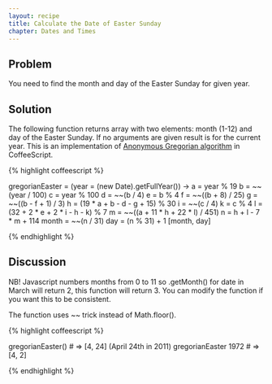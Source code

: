 ```yaml
---
layout: recipe
title: Calculate the Date of Easter Sunday
chapter: Dates and Times
---
```

## Problem

You need to find the month and day of the Easter Sunday for given year.

## Solution

The following function returns array with two elements: month (1-12) and day of the Easter Sunday. If no arguments are given
result is for the current year.
This is an implementation of [Anonymous Gregorian algorithm](http://en.wikipedia.org/wiki/Computus#Anonymous_Gregorian_algorithm) in CoffeeScript.

{% highlight coffeescript %}

gregorianEaster = (year = (new Date).getFullYear()) ->
  a = year % 19
  b = ~~(year / 100)
  c = year % 100
  d = ~~(b / 4)
  e = b % 4
  f = ~~((b + 8) / 25)
  g = ~~((b - f + 1) / 3)
  h = (19 * a + b - d - g + 15) % 30
  i = ~~(c / 4)
  k = c % 4
  l = (32 + 2 * e + 2 * i - h - k) % 7
  m = ~~((a + 11 * h + 22 * l) / 451)
  n = h + l - 7 * m + 114
  month = ~~(n / 31)
  day = (n % 31) + 1
  [month, day]

{% endhighlight %}

## Discussion

NB! Javascript numbers months from 0 to 11 so .getMonth() for date in March will return 2, this function will return 3.
You can modify the function if you want this to be consistent.

The function uses ~~ trick instead of Math.floor().

{% highlight coffeescript %}

gregorianEaster()    # => [4, 24] (April 24th in 2011)
gregorianEaster 1972 # => [4, 2]

{% endhighlight %}
